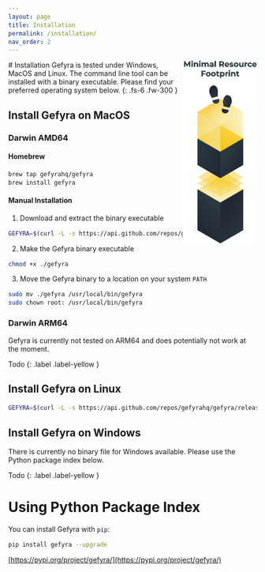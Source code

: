 ```yaml
---
layout: page
title: Installation
permalink: /installation/
nav_order: 2
---
```

<img src="/assets/images/minfootprint.png" alt="minimal footprint" width="150" style="float:right"/>
# Installation
Gefyra is tested under Windows, MacOS and Linux. The command line tool can be 
installed with a binary executable.
Please find your preferred operating system below.  
{: .fs-6 .fw-300 }

## Install Gefyra on MacOS
### Darwin AMD64
#### Homebrew
```zsh
brew tap gefyrahq/gefyra
brew install gefyra
````

#### Manual Installation
1. Download and extract the binary executable
```zsh
GEFYRA=$(curl -L -s https://api.github.com/repos/gefyrahq/gefyra/releases/latest | grep '"browser_download_url": ".*darwin-amd64.*"' | grep -Eo "(http|https)://[a-zA-Z0-9./?=_%:-]*") && curl -LO $GEFYRA && unzip -o $(echo $GEFYRA | grep -oE '[^/]+$') gefyra
```
2. Make the Gefyra binary executable
```zsh
chmod +x ./gefyra
```
3. Move the Gefyra binary to a location on your system `PATH`
```zsh
sudo mv ./gefyra /usr/local/bin/gefyra
sudo chown root: /usr/local/bin/gefyra
```


### Darwin ARM64
Gefyra is currently not tested on ARM64 and does potentially not work at the moment.

Todo
{: .label .label-yellow }

## Install Gefyra on Linux
```bash
GEFYRA=$(curl -L -s https://api.github.com/repos/gefyrahq/gefyra/releases/latest | grep '"browser_download_url": ".*linux.*"' | grep -Eo "(http|https)://[a-zA-Z0-9./?=_%:-]*") && curl -LO $GEFYRA && unzip -o $(echo $GEFYRA | grep -oE '[^/]+$') gefyra && sudo install -o root -g root -m 0755 gefyra /usr/local/bin/gefyra
```

## Install Gefyra on Windows
There is currently no binary file for Windows available. Please use the Python package index below.  

Todo
{: .label .label-yellow }


# Using Python Package Index
You can install Gefyra with `pip`:  
```bash
pip install gefyra --upgrade
```  

[https://pypi.org/project/gefyra/](https://pypi.org/project/gefyra/)
